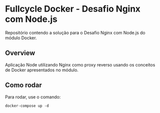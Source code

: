 # Fullcycle Docker - Desafio Nginx com Node.js

Repositório contendo a solução para o Desafio Nginx com Node.js do módulo Docker.

## Overview

Aplicação Node utilizando Nginx como proxy reverso usando os conceitos de Docker apresentados no módulo.

## Como rodar

Para rodar, use o comando:

`docker-compose up -d`
